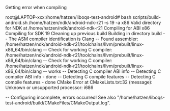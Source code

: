 Getting error when compiling

root@LAPTOP-xxx:/home/hatzen/liboqs-test-android# bash scripts/build-android.sh /home/hatzen/ndk/android-ndk-r21 -s 19 -a x86
Valid directory for NDK at /home/hatzen/ndk/android-ndk-r21
Compiling for ABI x86
Compiling for SDK 19
Cleaning up previous build
Building in directory build
-- The ASM compiler identification is Clang
-- Found assembler: /home/hatzen/ndk/android-ndk-r21/toolchains/llvm/prebuilt/linux-x86_64/bin/clang
-- Check for working C compiler: /home/hatzen/ndk/android-ndk-r21/toolchains/llvm/prebuilt/linux-x86_64/bin/clang
-- Check for working C compiler: /home/hatzen/ndk/android-ndk-r21/toolchains/llvm/prebuilt/linux-x86_64/bin/clang -- works
-- Detecting C compiler ABI info
-- Detecting C compiler ABI info - done
-- Detecting C compile features
-- Detecting C compile features - done
CMake Error at CMakeLists.txt:32 (message):
  Unknown or unsupported processor: i686


-- Configuring incomplete, errors occurred!
See also "/home/hatzen/liboqs-test-android/build/CMakeFiles/CMakeOutput.log".
